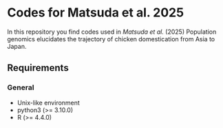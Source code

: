 # Codes for Matsuda et al. 2025

In this repository you find codes used in *Matsuda et al.* (2025) Population genomics elucidates the trajectory of chicken domestication from Asia to Japan.


## Requirements

### General

- Unix-like environment
- python3 (>= 3.10.0)
- R (>= 4.4.0)

